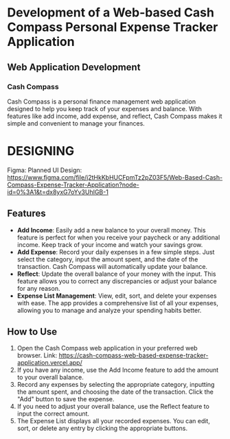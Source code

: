 # Development of a Web-based Cash Compass Personal Expense Tracker Application
## Web Application Development

### Cash Compass
Cash Compass is a personal finance management web application designed to help you keep track of your expenses and balance. With features like add income, add expense, and reflect, Cash Compass makes it simple and convenient to manage your finances.

# DESIGNING
Figma: Planned UI Design: https://www.figma.com/file/j2tHkKbHUCFpmTz2pZ03F5/Web-Based-Cash-Compass-Expense-Tracker-Application?node-id=0%3A1&t=dx8yxG7oYv3UhIGB-1

## Features
- **Add Income**: Easily add a new balance to your overall money. This feature is perfect for when you receive your paycheck or any additional income. Keep track of your income and watch your savings grow.
- **Add Expense**: Record your daily expenses in a few simple steps. Just select the category, input the amount spent, and the date of the transaction. Cash Compass will automatically update your balance.
- **Reflect**: Update the overall balance of your money with the input. This feature allows you to correct any discrepancies or adjust your balance for any reason.
- **Expense List Management**: View, edit, sort, and delete your expenses with ease. The app provides a comprehensive list of all your expenses, allowing you to manage and analyze your spending habits better.

## How to Use
1. Open the Cash Compass web application in your preferred web browser. Link: https://cash-compass-web-based-expense-tracker-application.vercel.app/
2. If you have any income, use the Add Income feature to add the amount to your overall balance.
3. Record any expenses by selecting the appropriate category, inputting the amount spent, and choosing the date of the transaction. Click the "Add" button to save the expense.
4. If you need to adjust your overall balance, use the Reflect feature to input the correct amount.
5. The Expense List displays all your recorded expenses. You can edit, sort, or delete any entry by clicking the appropriate buttons.
